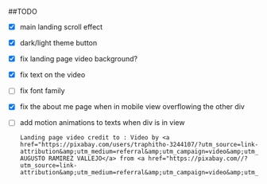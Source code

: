 ##TODO

- [x] main landing scroll effect
- [x] dark/light theme button
- [x] fix landing page video background?
- [x] fix text on the video
- [ ] fix font family
- [x] fix the about me page when in mobile view overflowing the other div
- [ ] add motion animations to texts when div is in view

      Landing page video credit to : Video by <a href="https://pixabay.com/users/traphitho-3244107/?utm_source=link-attribution&amp;utm_medium=referral&amp;utm_campaign=video&amp;utm_content=23740">CESAR AUGUSTO RAMIREZ VALLEJO</a> from <a href="https://pixabay.com//?utm_source=link-attribution&amp;utm_medium=referral&amp;utm_campaign=video&amp;utm_content=23740">Pixabay</a>
